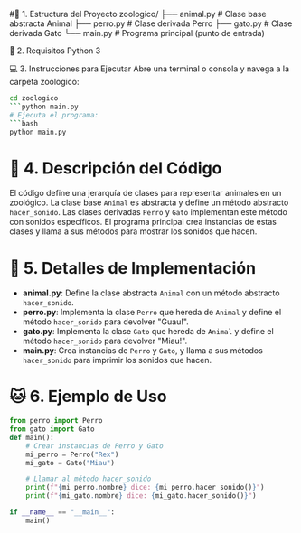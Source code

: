 #📁 1. Estructura del Proyecto
zoologico/
├── animal.py       # Clase base abstracta Animal
├── perro.py        # Clase derivada Perro
├── gato.py         # Clase derivada Gato
└── main.py         # Programa principal (punto de entrada)

🐍 2. Requisitos
Python 3

💻 3. Instrucciones para Ejecutar
Abre una terminal o consola y navega a la carpeta zoologico:
```bash
cd zoologico
```python main.py
# Ejecuta el programa:
```bash
python main.py      
```

# 📝 4. Descripción del Código
El código define una jerarquía de clases para representar animales en un zoológico. La clase base `Animal` es abstracta y define un método abstracto `hacer_sonido`. Las clases derivadas `Perro` y `Gato` implementan este método con sonidos específicos. El programa principal crea instancias de estas clases y llama a sus métodos para mostrar los sonidos que hacen.
# 🐶 5. Detalles de Implementación
- **animal.py**: Define la clase abstracta `Animal` con un método abstracto `hacer_sonido`.
- **perro.py**: Implementa la clase `Perro` que hereda de   `Animal` y define el método `hacer_sonido` para devolver "Guau!".
- **gato.py**: Implementa la clase `Gato` que hereda de `Animal` y define el método `hacer_sonido` para devolver "Miau!".
- **main.py**: Crea instancias de `Perro` y `Gato`, y llama a sus métodos `hacer_sonido` para imprimir los sonidos que hacen.
# 🐱 6. Ejemplo de Uso      
```python
from perro import Perro             
from gato import Gato
def main():
    # Crear instancias de Perro y Gato
    mi_perro = Perro("Rex")
    mi_gato = Gato("Miau")

    # Llamar al método hacer_sonido
    print(f"{mi_perro.nombre} dice: {mi_perro.hacer_sonido()}")
    print(f"{mi_gato.nombre} dice: {mi_gato.hacer_sonido()}")

if __name__ == "__main__":
    main()